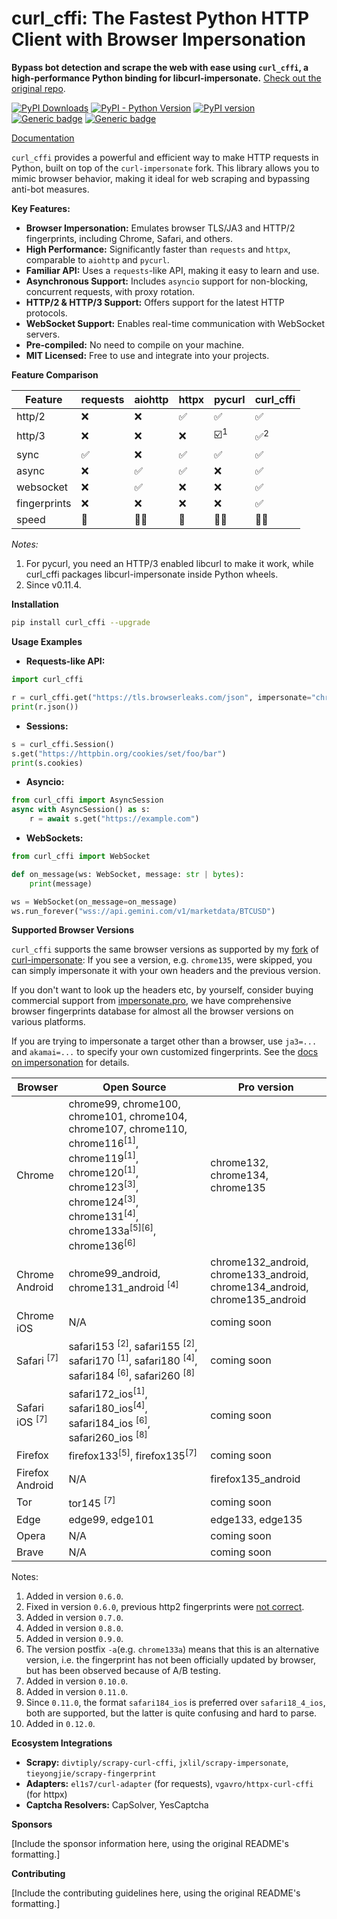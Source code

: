 # curl_cffi: The Fastest Python HTTP Client with Browser Impersonation

**Bypass bot detection and scrape the web with ease using `curl_cffi`, a high-performance Python binding for libcurl-impersonate.**  [Check out the original repo](https://github.com/lexiforest/curl_cffi).

[![PyPI Downloads](https://static.pepy.tech/badge/curl-cffi/week)](https://pepy.tech/projects/curl-cffi)
[![PyPI - Python Version](https://img.shields.io/pypi/pyversions/curl_cffi)](https://img.shields.io/pypi/pyversions/curl_cffi)
[![PyPI version](https://badge.fury.io/py/curl-cffi.svg)](https://badge.fury.io/py/curl-cffi)
[![Generic badge](https://img.shields.io/badge/Telegram%20Group-join-blue?logo=telegram)](https://t.me/+lL9n33eZp480MGM1)
[![Generic badge](https://img.shields.io/badge/Discord-join-purple?logo=blue)](https://discord.gg/kJqMHHgdn2)

[Documentation](https://curl-cffi.readthedocs.io)

`curl_cffi` provides a powerful and efficient way to make HTTP requests in Python, built on top of the `curl-impersonate` fork.  This library allows you to mimic browser behavior, making it ideal for web scraping and bypassing anti-bot measures.

**Key Features:**

*   **Browser Impersonation:** Emulates browser TLS/JA3 and HTTP/2 fingerprints, including Chrome, Safari, and others.
*   **High Performance:** Significantly faster than `requests` and `httpx`, comparable to `aiohttp` and `pycurl`.
*   **Familiar API:** Uses a `requests`-like API, making it easy to learn and use.
*   **Asynchronous Support:** Includes `asyncio` support for non-blocking, concurrent requests, with proxy rotation.
*   **HTTP/2 & HTTP/3 Support:**  Offers support for the latest HTTP protocols.
*   **WebSocket Support:**  Enables real-time communication with WebSocket servers.
*   **Pre-compiled:**  No need to compile on your machine.
*   **MIT Licensed:**  Free to use and integrate into your projects.

**Feature Comparison**

| Feature            | requests | aiohttp | httpx  | pycurl     | curl_cffi |
| ------------------ | -------- | ------- | ------ | ---------- | --------- |
| http/2             | ❌       | ❌      | ✅     | ✅          | ✅        |
| http/3             | ❌       | ❌      | ❌     | ☑️<sup>1</sup> | ✅<sup>2</sup>       |
| sync               | ✅       | ❌      | ✅     | ✅          | ✅        |
| async              | ❌       | ✅      | ✅     | ❌          | ✅        |
| websocket          | ❌       | ✅      | ❌     | ❌          | ✅        |
| fingerprints       | ❌       | ❌      | ❌     | ❌          | ✅        |
| speed              | 🐇       | 🐇🐇     | 🐇     | 🐇🐇         | 🐇🐇       |

*Notes:*

1.  For pycurl, you need an HTTP/3 enabled libcurl to make it work, while curl_cffi packages libcurl-impersonate inside Python wheels.
2.  Since v0.11.4.

**Installation**

```bash
pip install curl_cffi --upgrade
```

**Usage Examples**

*   **Requests-like API:**

```python
import curl_cffi

r = curl_cffi.get("https://tls.browserleaks.com/json", impersonate="chrome")
print(r.json())
```

*   **Sessions:**

```python
s = curl_cffi.Session()
s.get("https://httpbin.org/cookies/set/foo/bar")
print(s.cookies)
```

*   **Asyncio:**

```python
from curl_cffi import AsyncSession
async with AsyncSession() as s:
    r = await s.get("https://example.com")
```

*   **WebSockets:**

```python
from curl_cffi import WebSocket

def on_message(ws: WebSocket, message: str | bytes):
    print(message)

ws = WebSocket(on_message=on_message)
ws.run_forever("wss://api.gemini.com/v1/marketdata/BTCUSD")
```

**Supported Browser Versions**

`curl_cffi` supports the same browser versions as supported by my [fork](https://github.com/lexiforest/curl-impersonate) of [curl-impersonate](https://github.com/lwthiker/curl-impersonate):
If you see a version, e.g. `chrome135`, were skipped, you can simply impersonate it with your own headers and the previous version.

If you don't want to look up the headers etc, by yourself, consider buying commercial support from [impersonate.pro](https://impersonate.pro),
we have comprehensive browser fingerprints database for almost all the browser versions on various platforms.

If you are trying to impersonate a target other than a browser, use `ja3=...` and `akamai=...`
to specify your own customized fingerprints. See the [docs on impersonation](https://curl-cffi.readthedocs.io/en/latest/impersonate/_index.html) for details.

|Browser|Open Source| Pro version|
|---|---|---|
|Chrome|chrome99, chrome100, chrome101, chrome104, chrome107, chrome110, chrome116<sup>[1]</sup>, chrome119<sup>[1]</sup>, chrome120<sup>[1]</sup>, chrome123<sup>[3]</sup>, chrome124<sup>[3]</sup>, chrome131<sup>[4]</sup>, chrome133a<sup>[5][6]</sup>, chrome136<sup>[6]</sup>|chrome132, chrome134, chrome135|
|Chrome Android| chrome99_android, chrome131_android <sup>[4]</sup>|chrome132_android, chrome133_android, chrome134_android, chrome135_android|
|Chrome iOS|N/A|coming soon|
|Safari <sup>[7]</sup>|safari153 <sup>[2]</sup>, safari155 <sup>[2]</sup>, safari170 <sup>[1]</sup>, safari180 <sup>[4]</sup>, safari184 <sup>[6]</sup>, safari260 <sup>[8]</sup>|coming soon|
|Safari iOS <sup>[7]</sup>| safari172_ios<sup>[1]</sup>, safari180_ios<sup>[4]</sup>, safari184_ios <sup>[6]</sup>, safari260_ios <sup>[8]</sup>|coming soon|
|Firefox|firefox133<sup>[5]</sup>, firefox135<sup>[7]</sup>|coming soon|
|Firefox Android|N/A|firefox135_android|
|Tor|tor145 <sup>[7]</sup>|coming soon|
|Edge|edge99, edge101|edge133, edge135|
|Opera|N/A|coming soon|
|Brave|N/A|coming soon|


Notes:
1. Added in version `0.6.0`.
2. Fixed in version `0.6.0`, previous http2 fingerprints were [not correct](https://github.com/lwthiker/curl-impersonate/issues/215).
3. Added in version `0.7.0`.
4. Added in version `0.8.0`.
5. Added in version `0.9.0`.
6. The version postfix `-a`(e.g. `chrome133a`) means that this is an alternative version, i.e. the fingerprint has not been officially updated by browser, but has been observed because of A/B testing.
5. Added in version `0.10.0`.
6. Added in version `0.11.0`.
7. Since `0.11.0`, the format `safari184_ios` is preferred over `safari18_4_ios`, both are supported, but the latter is quite confusing and hard to parse.
8. Added in  `0.12.0`.

**Ecosystem Integrations**

*   **Scrapy:** `divtiply/scrapy-curl-cffi`, `jxlil/scrapy-impersonate`, `tieyongjie/scrapy-fingerprint`
*   **Adapters:** `el1s7/curl-adapter` (for requests), `vgavro/httpx-curl-cffi` (for httpx)
*   **Captcha Resolvers:** CapSolver, YesCaptcha

**Sponsors**

[Include the sponsor information here, using the original README's formatting.]

**Contributing**

[Include the contributing guidelines here, using the original README's formatting.]